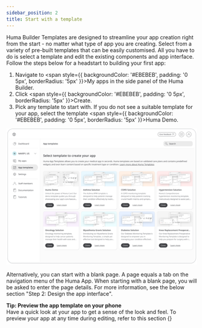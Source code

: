 ```yaml
---
sidebar_position: 2
title: Start with a template
---
```


Huma Builder Templates are designed to streamline your app creation right from the start - no matter what type of app you are creating. Select from a variety of pre-built templates that can be easily customised. All you have to do is select a template and edit the existing components and app interface. Follow the steps below for a headstart to building your first app:

1. Navigate to <span style={{ backgroundColor: '#EBEBEB', padding: '0 5px', borderRadius: '5px' }}>My apps</span> in the side panel of the Huma Builder. 
2. Click <span style={{ backgroundColor: '#EBEBEB', padding: '0 5px', borderRadius: '5px' }}>Create</span>.
3. Pick any template to start with. If you do not see a suitable template for your app, select the template <span style={{ backgroundColor: '#EBEBEB', padding: '0 5px', borderRadius: '5px' }}>Huma Demo</span>. 

![alt text](../assets/Tempelate.png)

Alternatively, you can start with a blank page. A page equals a tab on the navigation menu of the Huma App. When starting with a blank page, you will be asked to enter the page details. For more information, see the below section "Step 2: Design the app interface".

<div style={{ backgroundColor: 'transparent', border: '1px solid #297A7A', borderBottomWidth: '3px', borderRightWidth: '3px', padding: '10px', borderRadius: '5px', marginBottom: '10px' }}>
  <strong>Tip: Preview the app template on your phone</strong><br/>
  <span>Have a quick look at your app to get a sense of the look and feel. To preview your app at any time during editing, refer to this section {} </span>
</div>
